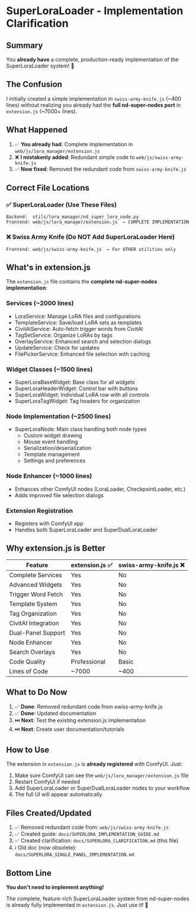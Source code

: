 # SuperLoraLoader - Implementation Clarification

## Summary

You **already have** a complete, production-ready implementation of the SuperLoraLoader system! 🎉

## The Confusion

I initially created a simple implementation in `swiss-army-knife.js` (~400 lines) without realizing you already had the **full nd-super-nodes port** in `extension.js` (~7000+ lines).

## What Happened

1. ✅ **You already had**: Complete implementation in `web/js/lora_manager/extension.js`
2. ❌ **I mistakenly added**: Redundant simple code to `web/js/swiss-army-knife.js`
3. ✅ **Now fixed**: Removed the redundant code from `swiss-army-knife.js`

## Correct File Locations

### ✅ SuperLoraLoader (Use These Files)

```
Backend:  utils/lora_manager/nd_super_lora_node.py
Frontend: web/js/lora_manager/extension.js  ← COMPLETE IMPLEMENTATION
```

### ❌ Swiss Army Knife (Do NOT Add SuperLoraLoader Here)

```
Frontend: web/js/swiss-army-knife.js  ← For OTHER utilities only
```

## What's in extension.js

The `extension.js` file contains the **complete nd-super-nodes implementation**:

### Services (~2000 lines)

- LoraService: Manage LoRA files and configurations
- TemplateService: Save/load LoRA sets as templates
- CivitAiService: Auto-fetch trigger words from CivitAI
- TagSetService: Organize LoRAs by tags
- OverlayService: Enhanced search and selection dialogs
- UpdateService: Check for updates
- FilePickerService: Enhanced file selection with caching

### Widget Classes (~1500 lines)

- SuperLoraBaseWidget: Base class for all widgets
- SuperLoraHeaderWidget: Control bar with buttons
- SuperLoraWidget: Individual LoRA row with all controls
- SuperLoraTagWidget: Tag headers for organization

### Node Implementation (~2500 lines)

- SuperLoraNode: Main class handling both node types
    - Custom widget drawing
    - Mouse event handling
    - Serialization/deserialization
    - Template management
    - Settings and preferences

### Node Enhancer (~1000 lines)

- Enhances other ComfyUI nodes (LoraLoader, CheckpointLoader, etc.)
- Adds improved file selection dialogs

### Extension Registration

- Registers with ComfyUI app
- Handles both SuperLoraLoader and SuperDualLoraLoader

## Why extension.js is Better

| Feature             | extension.js ✅ | swiss-army-knife.js ❌ |
| ------------------- | --------------- | ---------------------- |
| Complete Services   | Yes             | No                     |
| Advanced Widgets    | Yes             | No                     |
| Trigger Word Fetch  | Yes             | No                     |
| Template System     | Yes             | No                     |
| Tag Organization    | Yes             | No                     |
| CivitAI Integration | Yes             | No                     |
| Dual-Panel Support  | Yes             | No                     |
| Node Enhancer       | Yes             | No                     |
| Search Overlays     | Yes             | No                     |
| Code Quality        | Professional    | Basic                  |
| Lines of Code       | ~7000           | ~400                   |

## What to Do Now

1. ✅ **Done**: Removed redundant code from swiss-army-knife.js
2. ✅ **Done**: Updated documentation
3. ⏭️ **Next**: Test the existing extension.js implementation
4. ⏭️ **Next**: Create user documentation/tutorials

## How to Use

The extension in `extension.js` is **already registered** with ComfyUI. Just:

1. Make sure ComfyUI can see the `web/js/lora_manager/extension.js` file
2. Restart ComfyUI if needed
3. Add SuperLoraLoader or SuperDualLoraLoader nodes to your workflow
4. The full UI will appear automatically

## Files Created/Updated

1. ✅ Removed redundant code from: `web/js/swiss-army-knife.js`
2. ✅ Created guide: `docs/SUPERLORA_IMPLEMENTATION_GUIDE.md`
3. ✅ Created clarification: `docs/SUPERLORA_CLARIFICATION.md` (this file)
4. ℹ️ Old doc (now obsolete): `docs/SUPERLORA_SINGLE_PANEL_IMPLEMENTATION.md`

## Bottom Line

**You don't need to implement anything!**

The complete, feature-rich SuperLoraLoader system from nd-super-nodes is already fully implemented in `extension.js`. Just use it! 🚀
